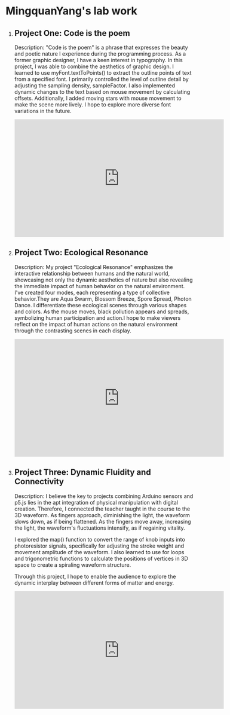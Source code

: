 <coding2-lab-work-MingquanYang-22003678 lab work>
<head>
    <meta charset="UTF-8">
    <meta name="viewport" content="width=device-width, initial-scale=1.0">
    <title>MingquanYang's Lab Project</title>
</head>
<body>
    <h1>MingquanYang's lab work</h1>
    <ol>
        <li>
            <h2>Project One: Code is the poem</h2>
            <p>Description: "Code is the poem" is a phrase that expresses the beauty and poetic nature I experience during the programming process. As a former graphic designer, I have a keen interest in typography. In this project, I was able to combine the aesthetics of graphic design. I learned to use myFont.textToPoints() to extract the outline points of text from a specified font. I primarily controlled the level of outline detail by adjusting the sampling density, sampleFactor. I also implemented dynamic changes to the text based on mouse movement by calculating offsets. Additionally, I added moving stars with mouse movement to make the scene more lively. I hope to explore more diverse font variations in the future.</p>
            <iframe width="560" height="315" src="https://www.youtube.com/embed/0Bhqpi2NIuE" frameborder="0" allow="accelerometer; autoplay; clipboard-write; encrypted-media; gyroscope; picture-in-picture" allowfullscreen></iframe>
        </li>
        <li>
            <h2>Project Two: Ecological Resonance</h2>
            <p>Description: My project "Ecological Resonance" emphasizes the interactive relationship between humans and the natural world, showcasing not only the dynamic aesthetics of nature but also revealing the immediate impact of human behavior on the natural environment.
I've created four modes, each representing a type of collective behavior.They are Aqua Swarm, Blossom Breeze, Spore Spread, Photon Dance. I differentiate these ecological scenes through various shapes and colors. As the mouse moves, black pollution appears and spreads, symbolizing human participation and action.I hope to make viewers reflect on the impact of human actions on the natural environment through the contrasting scenes in each display.</p>
            <iframe width="560" height="315" src="https://www.youtube.com/embed/4kfhPawyDj8" frameborder="0" allow="accelerometer; autoplay; clipboard-write; encrypted-media; gyroscope; picture-in-picture" allowfullscreen></iframe>
        </li>
        <li>
            <h2>Project Three: Dynamic Fluidity and Connectivity</h2>
            <p>Description: I believe the key to projects combining Arduino sensors and p5.js lies in the apt integration of physical manipulation with digital creation. Therefore, I connected the teacher taught in the course to the 3D waveform. As fingers approach, diminishing the light, the waveform slows down, as if being flattened. As the fingers move away, increasing the light, the waveform's fluctuations intensify, as if regaining vitality.

I explored the map() function to convert the range of knob inputs into photoresistor signals, specifically for adjusting the stroke weight and movement amplitude of the waveform. I also learned to use for loops and trigonometric functions to calculate the positions of vertices in 3D space to create a spiraling waveform structure.

Through this project, I hope to enable the audience to explore the dynamic interplay between different forms of matter and energy.</p>
            <iframe width="560" height="315" src="https://www.youtube.com/embed/9s5sn5Ll36A" frameborder="0" allow="accelerometer; autoplay; clipboard-write; encrypted-media; gyroscope; picture-in-picture" allowfullscreen></iframe>
        </li>
    </ol>
</body>


